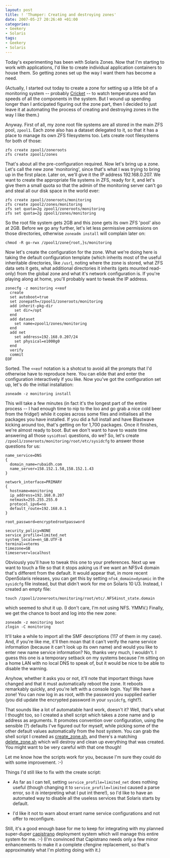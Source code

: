 ```yaml
---
layout: post
title: ! 'Thumper: Creating and destroying zones'
date: 2007-05-27 20:26:40 +01:00
categories:
- Geekery
- Solaris
tags:
- Geekery
- Solaris
---
```

Today's experimenting has been with Solaris Zones.  Now that I'm starting to work with applications, I'd like to create individual application containers to house them.  So getting zones set up the way I want them has become a need.

(Actually, I started out today to create a zone for setting up a little bit of a monitoring system -- probably [Cricket](http://cricket.sourceforge.net/) -- to watch temperatures and fan speeds of all the components in the system.  But I wound up spending longer than I anticipated figuring out the zone part, then I decided to just leave it at automating the process of creating and destroying zones in the way I like them.)

Anyway.  First of all, my zone root file systems are all stored in the main ZFS pool, `zpool1`.  Each zone also has a dataset delegated to it, so that it has a place to manage its own ZFS filesystems too.  Lets create root filesystems for both of those:

    zfs create zpool1/zoneroots
    zfs create zpool1/zones

That's about all the pre-configuration required.  Now let's bring up a zone.  Let's call the new zone 'monitoring', since that's what I was trying to bring up in the first place.  Later on, we'll give it the IP address 192.168.0.207.  We want to create the appropriate file systems in ZFS, ready for it, and let's give them a small quota so that the admin of the monitoring server can't go and steal all our disk space in the world ever:

    zfs create zpool1/zoneroots/monitoring
    zfs create zpool2/zones/monitoring
    zfs set quota=2g zpool1/zoneroots/monitoring
    zfs set quota=2g zpool1/zones/monitoring

So the root file system gets 2GB and this zone gets its own ZFS 'pool' also at 2GB.  Before we go any further, let's let less permissive permissions on those directories, otherwise `zoneadm install` will complain later on:

    chmod -R go-rwx /zpool1/zone{root,}s/monitoring

Now let's create the configuration for the zone.  What we're doing here is taking the default configuration template (which inherits most of the useful inheritable directories, like `/usr`), noting where the zone is stored, what ZFS data sets it gets, what additional directories it inherits (gets mounted read-only) from the global zone and what it's network configuration is.  If you're playing along at home, you'll probably want to tweak the IP address.

    zonecfg -z monitoring <<eof
      create
      set autoboot=true
      set zonepath=/zpool1/zoneroots/monitoring
      add inherit-pkg-dir
        set dir=/opt
      end
      add dataset
        set name=zpool1/zones/monitoring
      end
      add net
        set address=192.168.0.207/24
        set physical=e1000g0
      end
      verify
      commit
    EOF

Sorted.  The `<<eof` notation is a shotcut to avoid all the prompts that I'd otherwise have to reproduce here.  You can elide that and enter the configuration interactively if you like.  Now you've got the configuration set up, let's do the initial installation:

    zoneadm -z monitoring install

This will take a few minutes (in fact it's the longest part of the entire process -- I had enough time to nip to the loo and go grab a nice cold beer from the fridge!) while it copies across some files and initialises all the packages you have installed.  If you did a full install and have Blastwave kicking around too, that's getting on for 1,700 packages.  Once it finishes, we're almost ready to boot.  But we don't want to have to waste time answering all those `sysidtool` questions, do we?  So, let's create `/zpool1/zoneroots/monitoring/root/etc/sysidcfg` to answer those questions for us:

    name_service=DNS
    {
      domain_name=rubaidh.com
      name_server=158.152.1.58,158.152.1.43
    }

    network_interface=PRIMARY
    {
      hostname=monitoring
      ip_address=192.168.0.207
      netmask=255.255.255.0
      protocol_ipv6=no
      default_route=192.168.0.1
    }

    root_password=encryptedrootpassword

    security_policy=NONE
    service_profile=limited_net
    system_locale=en_GB.UTF-8
    terminal=xterms
    timezone=GB
    timeserver=localhost

Obviously you'll have to tweak this one to your preferences.  Next up we want to touch a file so that it stops asking us if we want an NFSv4 domain that's different from the default.  It would appear that, in more recent OpenSolaris releases, you can get this by setting `nfs4_domain=dynamic` in the `sysidcfg` file instead, but that didn't work for me on Solaris 10 U3.  Instead, I created an empty file:

    touch /zpool1/zoneroots/monitoring/root/etc/.NFS4inst_state.domain

which seemed to shut it up.  (I don't care, I'm not using NFS.  YMMV.)  Finally, we get the chance to boot and log into the new zone:

    zoneadm -z monitoring boot
    zlogin -C monitoring

It'll take a while to import all the SMF descriptions (117 of them in my case).  And, if you're like me, it'll then moan that it can't verify the name service information (because it can't look up its own name) and would you like to enter new name service information?  No, thanks very much, I wouldn't.  I guess this one is a temporary setback on my systems because I'm sitting on a home LAN with no local DNS to speak of, but it would be nice to be able to disable the warning.

Anyhow, whether it asks you or not, it'll note that important things have changed and that it must automatically reboot the zone.  It reboots remarkably quickly, and you're left with a console login.  Yay!  We have a zone!  You can now log in as root, with the password you supplied earlier (you did update the encrypted password in your `sysidcfg`, right?).

That sounds like a lot of automatable hard work, doesn't it?  Well, that's what I thought too, so I created a shell script which takes a zone name and ip address as arguments.  It promotes convention over configuration, using the sensible (?) defaults I've figured out for myself, while picking some of the other default values automatically from the host system.  You can grab the shell script I created as [create_zone.sh](http://woss.name/dist/create_zone.sh), and there's a matching [delete_zone.sh](http://woss.name/dist/delete_zone.sh) which will destroy and clean up everything that was created.  You might want to be very careful with that one though!

Let me know how the scripts work for you, because I'm sure they could do with some improvement. :-)

Things I'd still like to fix with the create script:

* As far as I can tell, setting `service_profile=limited_net` does nothing useful (though changing it to `service_profile=limited` caused a parse error, so it *is* interpreting what I put int there!), so I'd like to have an automated way to disable all the useless services that Solaris starts by default.

* I'd like it not to warn about errant name service configurations and not offer to reconfigure.

Still, it's a good enough base for me to keep for integrating with my planned super-duper [capistrano](http://www.capify.org/) deployment system which will manage this entire system for me. :-)  (I'm convinced that Capistrano needs only a few minor enhancements to make it a complete cfengine replacement, so that's approximately what I'm plotting doing with it.)
